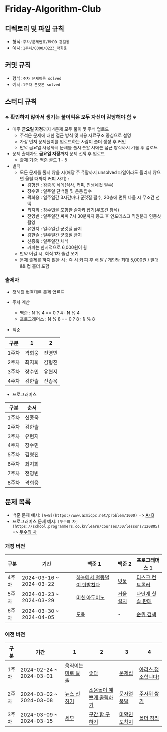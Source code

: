# Friday-Algorithm-Club

## 디렉토리 및 파일 규칙

- 형식: `주차/문제번호/MMDD_홍길동`
- 예시: `1주차/0000/0223_곽희웅`

## 커밋 규칙

- 형식: `주차 문제이름 solved`
- 예시: `1주차 폰켓몬 solved`

## 스터디 규칙
### ※ 확인하지 않아서 생기는 불이익은 모두 자신이 감당해야 함 ※

- 매주 **금요일 자정**까지 4문제 모두 풀이 및 주석 업로드
  - 주석은 문제에 대한 접근 방식 및 사용 자료구조 중심으로 설명
  - 가장 먼저 문제풀이를 업로드하는 사람이 폴더 생성 후 커밋
  - 만약 금요일 자정까지 문제를 풀지 못할 시에는 접근 방식까지 기술 후 업로드
- 문제 출제자도 **금요일 자정**까지 문제 선택 후 업로드
  - 출제 기준: [백준](https://www.acmicpc.net/) 골드 1 - 5
- 벌칙
  - 모든 문제를 풀지 않을 시(해당 주 주말까지 unsolved 파일이라도 올리지 않으면 올릴 때까지 커피 사기) :
    - 김형진 : 왕종욱 식데(식사, 커피, 인생네컷 필수)
    - 장수민 : 일주일 단백질 및 운동 압수
    - 곽희웅 : 일주일간 3시간마다 군것질 필수, 20층에 면류 나올 시 무조건 선택
    - 최지희 : 장수민을 포함한 술자리 잡기(무조건 참석)
    - 전영빈 : 일주일간 싸피 7시 30분까지 등교 후 인포데스크 직원분과 인증샷 촬영
    - 유현지 : 일주일간 군것질 금지
    - 김한슬 : 일주일간 군것질 금지
    - 신종욱 : 일주일간 채식
    - 커피는 한시적으로 6,000원이 됨
  - 만약 어길 시, 회식 1차 술값 쏘기
  - 문제 출제를 하지 않을 시 : 즉 시 커 피 후 배 달 / 개인당 최대 5,000원 / 빨대 && 컵 홀더 포함

### 출제자

- 정해진 번호대로 문제 업로드
- 주차 계산

  - 백준 : N % 4 == 0 ? 4 : N % 4
  - 프로그래머스 : N % 8 == 0 ? 8 : N % 8

- 백준

| 구분  | 1      | 2      |
| ----- | ------ | ------ |
| 1주차 | 곽희웅 | 전영빈 |
| 2주차 | 최지희 | 김형진 |
| 3주차 | 장수민 | 유현지 |
| 4주차 | 김한슬 | 신종욱 |

- 프로그래머스

| 구분  | 순서   |
| ----- | ------ |
| 1주차 | 신종욱 |
| 2주차 | 김한슬 |
| 3주차 | 유현지 |
| 4주차 | 장수민 |
| 5주차 | 김형진 |
| 6주차 | 최지희 |
| 7주차 | 전영빈 |
| 8주차 | 곽희웅 |

## 문제 목록

- 백준 문제 예시: `[A+B](https://www.acmicpc.net/problem/1000)` => [A+B](https://www.acmicpc.net/problem/1000)
- 프로그래머스 문제 예시: `[두수의 차](https://school.programmers.co.kr/learn/courses/30/lessons/120805)` => [두수의 차](https://school.programmers.co.kr/learn/courses/30/lessons/120805)

### 개정 버전

| 구분  | 기간                    | 백준 1                                                                             | 백준 2                                                              | 프로그래머스 1 |
| ----- | ----------------------- | ---------------------------------------------------------------------------------- | ------------------------------------------------------------------- | -------------- |
| 4주차 | 2024-03-16 ~ 2024-03-22 | [하늘에서 별똥별이 빗발친다](https://www.acmicpc.net/problem/14658) | [빗물](https://www.acmicpc.net/problem/14719)    | [디스크 컨트롤러](https://school.programmers.co.kr/learn/courses/30/lessons/42627) |
| 5주차 | 2024-03-23 ~ 2024-03-29 | [미친 아두이노](https://www.acmicpc.net/problem/8972) | [거울 설치](https://www.acmicpc.net/problem/2151) | [다단계 칫솔 판매](https://school.programmers.co.kr/learn/courses/30/lessons/77486)              |
| 6주차 | 2024-03-30 ~ 2024-04-05 | [도둑](https://www.acmicpc.net/problem/13422) | -                                                                   | [순위 검색](https://school.programmers.co.kr/learn/courses/30/lessons/72412) |

### 예전 버전

| 구분  | 기간                    | 1                                                           | 2                                                                | 3                                                     | 4                                                           |
| ----- | ----------------------- | ----------------------------------------------------------- | ---------------------------------------------------------------- | ----------------------------------------------------- | ----------------------------------------------------------- |
| 1주차 | 2024-02-24 ~ 2024-03-01 | [움직이는 미로 탈출](https://www.acmicpc.net/problem/16954) | [좋다](https://www.acmicpc.net/problem/1253)                     | [문제집](https://www.acmicpc.net/problem/1766)        | [아리스,청소합니다!](https://www.acmicpc.net/problem/31404) |
| 2주차 | 2024-03-02 ~ 2024-03-08 | [뉴스 전하기](https://www.acmicpc.net/problem/1135)         | [소용돌이 예쁘게 출력하기](https://www.acmicpc.net/problem/1022) | [문자열 폭발](https://www.acmicpc.net/problem/9935)   | [주사위 쌓기](https://www.acmicpc.net/problem/2116)         |
| 3주차 | 2024-03-09 ~ 2024-03-15 | [세부](https://www.acmicpc.net/problem/13905)               | [구간 합 구하기](https://www.acmicpc.net/problem/2042)           | [미확인 도착지](https://www.acmicpc.net/problem/9370) | [폴더 정리](https://www.acmicpc.net/problem/22860)          |

